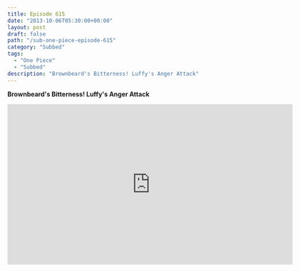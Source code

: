 ```yaml
---
title: Episode 615
date: "2013-10-06T05:30:00+00:00"
layout: post
draft: false
path: "/sub-one-piece-episode-615"
category: "Subbed"
tags:
  - "One Piece"
  - "Subbed"
description: "Brownbeard's Bitterness! Luffy's Anger Attack"
---
```


**Brownbeard's Bitterness! Luffy's Anger Attack**

<iframe width="640" height="360" src="https://www.rapidvideo.com/e/G6FRPFU5SG" frameborder="0" marginwidth=0 marginheight=0 scrolling=no allowfullscreen></iframe>

